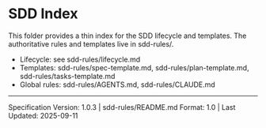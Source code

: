 # SDD Index

This folder provides a thin index for the SDD lifecycle and templates. The authoritative rules and templates live in sdd-rules/.

- Lifecycle: see sdd-rules/lifecycle.md
- Templates: sdd-rules/spec-template.md, sdd-rules/plan-template.md, sdd-rules/tasks-template.md
- Global rules: sdd-rules/AGENTS.md, sdd-rules/CLAUDE.md

---

Specification Version: 1.0.3 | sdd-rules/README.md Format: 1.0 | Last Updated: 2025-09-11
